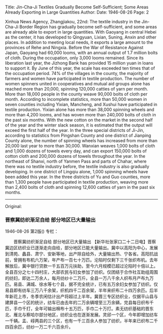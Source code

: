 Title: Jin-Cha-Ji Textiles Gradually Become Self-Sufficient; Some Areas Already Exporting in Large Quantities
Author:
Date: 1946-08-26
Page: 2

Xinhua News Agency, Zhangjiakou, 22nd: The textile industry in the Jin-Cha-Ji Border Region has gradually become self-sufficient, and some areas are already able to export in large quantities. With Gaoyang in central Hebei as the center, it has developed to Qingyuan, Lixian, Suning, Anxin and other places. In addition to meeting local needs, it exports a large amount to the provinces of Rehe and Ningxia. Before the War of Resistance Against Japan, Gaoyang had 60,000 looms, with an annual output of 1.7 million bolts of cloth. During the occupation, only 3,000 looms remained. Since its liberation last year, the Jizhong Bank has provided 15 million yuan in loans to support it. By June of this year, the scale has exceeded ten times that of the occupation period. 74% of the villages in the county, the majority of farmers and women have participated in textile production. The number of women spinners united in cooperatives and mutual aid groups alone has reached more than 20,000, spinning 120,000 catties of yarn per month. More than 18,000 people in the county weave 90,000 bolts of cloth per month. According to incomplete statistics, more than 50,000 women in seven counties including Yixian, Mancheng, and Xushui have participated in textile production. Yixian alone has more than 38,000 spinning wheels and more than 4,200 looms, and has woven more than 240,000 bolts of cloth in the past six months. With the new cotton on the market in the second half of the year and the winter slack season, it is estimated that the output will exceed the first half of the year. In the three special districts of Ji-Jin, according to statistics from Pingshan County and one district of Jianping County alone, the number of spinning wheels has increased from more than 20,000 last year to more than 30,000. Wanxian weaves 1,000 bolts of cloth and 1,000 dozens of towels every day, and can export 150,000 bolts of cotton cloth and 200,000 dozens of towels throughout the year. In the northeast of Shanxi, north of Yanmen Pass and parts of Chahar, where there was no textile industry before, the textile industry is also gradually developing. In one district of Lingqiu alone, 1,000 spinning wheels have been added this year. In the three districts of Yu and Guo counties, more than 1,300 people have participated in textile production, weaving more than 2,400 bolts of cloth and spinning 12,600 catties of yarn in the past six months.



<hr /> 

Original: 


### 晋察冀纺织渐足自给  部分地区已大量输出

1946-08-26
第2版()
专栏：

　　晋察冀纺织渐足自给
    部分地区已大量输出
    【新华社张家口二十二日电】晋察冀边区纺织业已逐渐走向自给，部分地区已能大量输出。冀中以高阳为中心，发展到清苑、蠡县、肃宁、安新等地，出产除自给外，大量输出热、宁各省。高阳抗战前，曾拥有布机六万架，年产布一百七十万匹。沦陷时仅剩下三千张织布机。去年解放后，冀中银行贷款一千五百万元扶助，至今六月规模已超过沦陷时十倍以上。全县百分之七十四村庄，大部农民与妇女参加了纺织。仅团结于合作社互助组周围的纺妇，即达二万余人，每月纺纱十二万斤。全县一万八千余人织布月产布九万匹。易县、满城、徐水等七个县，据不完全统计，已有五万余妇女参加了纺织。仅易县即有纺车三万八千余架，织机四千二百余架，半年来织布二十四万余匹。后半年新花上市，冬季农闲估计出产将超过上半年。冀晋三专区纺织业，仅据平山县与建屏县一个区的统计，纺车已由去年的二万余辆增至三万余辆，完县每日织布千匹，手巾千打，全年可输出棉布十五万匹，手巾二十万打。素无纺织基础的晋东北、雁北与察哈尔部分地区，纺织业也在逐渐发展。灵邱一个区，今年即增加纺车一千辆。盂、崞两县的三个区，也有一千三百余人参加了纺织，半年来已织布二千四百余匹，纺纱一万二千六百余斤。
